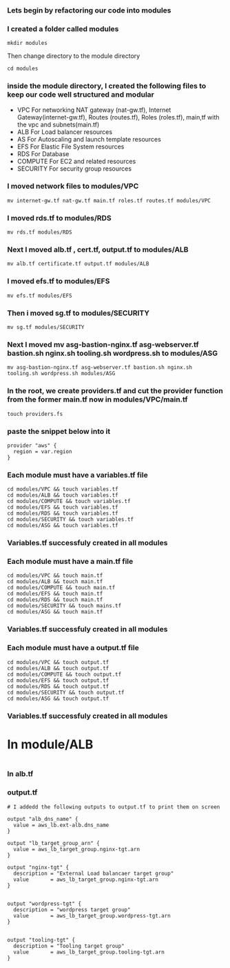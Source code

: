 
### Lets begin by refactoring our code into modules

### I created a folder called modules
```
mkdir modules
```

Then change directory to the module directory

```
cd modules
```
### inside the module directory, I created the following files to keep our code well structured and modular
- VPC     For networking   NAT gateway (nat-gw.tf), Internet Gateway(internet-gw.tf), Routes (routes.tf), Roles (roles.tf), main,tf with the vpc and subnets(main.tf)
- ALB     For Load balancer resources
- AS  For Autoscaling and launch template resources
- EFS   For Elastic File System resources
- RDS    For Database
- COMPUTE   For EC2 and related resources
- SECURITY For security group resources

### I moved network files to modules/VPC
```
mv internet-gw.tf nat-gw.tf main.tf roles.tf routes.tf modules/VPC
```

### I moved rds.tf to modules/RDS
```
mv rds.tf modules/RDS
```
### Next I moved alb.tf , cert.tf, output.tf to modules/ALB
```
mv alb.tf certificate.tf output.tf modules/ALB
```
### I moved efs.tf to modules/EFS
```
mv efs.tf modules/EFS
```
### Then i moved sg.tf to modules/SECURITY
```
mv sg.tf modules/SECURITY
```
### Next I moved mv asg-bastion-nginx.tf asg-webserver.tf bastion.sh nginx.sh tooling.sh wordpress.sh to modules/ASG
```
mv asg-bastion-nginx.tf asg-webserver.tf bastion.sh nginx.sh tooling.sh wordpress.sh modules/ASG
```

### In the root, we create providers.tf and cut the provider function from the former main.tf now in modules/VPC/main.tf

```
touch providers.fs
```
### paste the snippet below into it

```
provider "aws" {
  region = var.region
}
```

### Each module must have a variables.tf file
```
cd modules/VPC && touch variables.tf 
cd modules/ALB && touch variables.tf
cd modules/COMPUTE && touch variables.tf
cd modules/EFS && touch variables.tf
cd modules/RDS && touch variables.tf
cd modules/SECURITY && touch variables.tf
cd modules/ASG && touch variables.tf
```
### Variables.tf successfuly created in all modules

### Each module must have a main.tf file
```
cd modules/VPC && touch main.tf 
cd modules/ALB && touch main.tf
cd modules/COMPUTE && touch main.tf
cd modules/EFS && touch main.tf
cd modules/RDS && touch main.tf
cd modules/SECURITY && touch mains.tf
cd modules/ASG && touch main.tf
```
### Variables.tf successfuly created in all modules

### Each module must have a output.tf file
```
cd modules/VPC && touch output.tf 
cd modules/ALB && touch output.tf
cd modules/COMPUTE && touch output.tf
cd modules/EFS && touch output.tf
cd modules/RDS && touch output.tf
cd modules/SECURITY && touch output.tf
cd modules/ASG && touch output.tf
```
### Variables.tf successfuly created in all modules
# In module/ALB
```

```
### In alb.tf
### output.tf
```
# I addedd the following outputs to output.tf to print them on screen

output "alb_dns_name" {
  value = aws_lb.ext-alb.dns_name
}

output "lb_target_group_arn" {
  value = aws_lb_target_group.nginx-tgt.arn
}

output "nginx-tgt" {
  description = "External Load balancaer target group"
  value       = aws_lb_target_group.nginx-tgt.arn
}


output "wordpress-tgt" {
  description = "wordpress target group"
  value       = aws_lb_target_group.wordpress-tgt.arn
}


output "tooling-tgt" {
  description = "Tooling target group"
  value       = aws_lb_target_group.tooling-tgt.arn
}
```